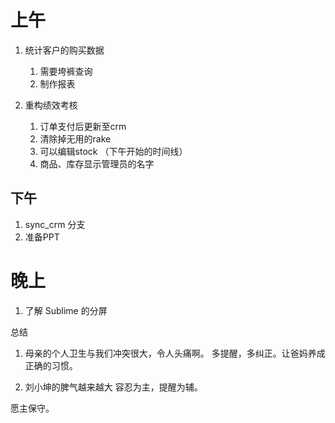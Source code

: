 # 上午

1. 统计客户的购买数据
    1. 需要垮裤查询
    2. 制作报表
    
2. 重构绩效考核

    1. 订单支付后更新至crm
    2. 清除掉无用的rake
    3. 可以编辑stock （下午开始的时间线）
    4. 商品、库存显示管理员的名字


## 下午

1. sync_crm 分支
2. 准备PPT


# 晚上

1. 了解 Sublime 的分屏


总结

1. 母亲的个人卫生与我们冲突很大，令人头痛啊。
    多提醒，多纠正。让爸妈养成正确的习惯。
    
2. 刘小坤的脾气越来越大
    容忍为主，提醒为辅。
    
愿主保守。

